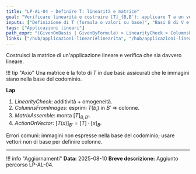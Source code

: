 ```yaml
---
title: "LP-AL-04 — Definire T: linearità e matrice"
goal: "Verificare linearità e costruire [T]_{B,B′}; applicare T a un vettore."
inputs: ["Definizione di T (formula o valori su base)", "Basi B di V e B' di W"]
tags: ["Applicazioni lineari"]
path_expr: "(GivenOnBasis | GivenByFormula) > LinearityCheck > ColumnsFromImages > MatrixAssemble > ActionOnVector > Wrap"
links: ["/hub/applicazioni-lineari#linearita", "/hub/applicazioni-lineari#rappresentazione-matriciale"]
---
```


Costruisci la matrice di un'applicazione lineare e verifica che sia davvero lineare.

!!! tip "Axio"
    Una matrice è la foto di $T$ in due basi: assicurati che le immagini siano nella base del codominio.

**Lap**  
1) *LinearityCheck*: additività + omogeneità.  
2) *ColumnsFromImages*: esprimi $T(b_i)$ in $B'$ ⇒ colonne.  
3) *MatrixAssemble*: monta $[T]_{B,B'}$.  
4) *ActionOnVector*: $[T(x)]_{B'} = [T] \cdot [x]_B$.

Errori comuni: immagini non espresse nella base del codominio; usare vettori non di base per definire colonne.

---

!!! info "Aggiornamenti"
    **Data:** 2025-08-10
    **Breve descrizione:** Aggiunto percorso LP-AL-04.
